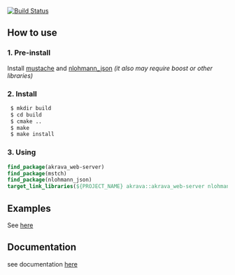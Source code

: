 [![Build Status](https://travis-ci.org/akrava/web-framework.svg?branch=master)](https://travis-ci.org/akrava/web-framework)
## How to use
### 1. Pre-install
Install [mustache](https://github.com/no1msd/mstch) and [nlohmann_json](https://github.com/nlohmann/json) _(it also may require boost or other libraries)_
### 2. Install
```bash
 $ mkdir build
 $ cd build
 $ cmake ..
 $ make
 $ make install
```
### 3. Using
```cmake
find_package(akrava_web-server)
find_package(mstch)
find_package(nlohmann_json)
target_link_libraries(${PROJECT_NAME} akrava::akrava_web-server nlohmann_json::nlohmann_json mstch::mstch)
```
## Examples 
See [here](examples/)
## Documentation
see documentation [here](docs/refman.pdf)
